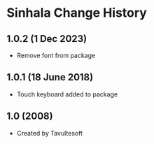 Sinhala Change History
=======================

1.0.2 (1 Dec 2023)
--------------------
* Remove font from package

1.0.1 (18 June 2018)
--------------------
* Touch keyboard added to package

1.0 (2008)
-----------------
* Created by Tavultesoft
